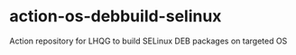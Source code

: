 # action-os-debbuild-selinux
Action repository for LHQG to build SELinux DEB packages on targeted OS
